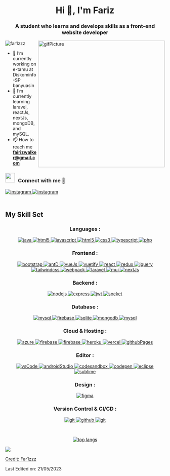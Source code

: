 <h1 align="center">Hi 👋, I'm Fariz</h1>
<h3 align="center">A student who learns and develops skills as a front-end website developer</h3>
<img align="right" alt="gifPicture" width="400" src="https://giphy.com/embed/bGgsc5mWoryfgKBx1u">


<p align="left"> <img src="https://komarev.com/ghpvc/?username=far1zzz&label=Profile%20views&color=0e75b6&style=flat" alt="far1zzz" /> </p>



- 🔭 I’m currently working on e-tamu at Diskominfo-SP banyuasin  
- 🌱 I’m currently learning laravel, reactJs, nextJs, mongoDB, and mySQL.  
- 📫 How to reach me **fairizwalker@gmail.com**

<h3 align="left" > <img src="https://media.giphy.com/media/iY8CRBdQXODJSCERIr/giphy.gif" width="30" height="30" style="margin-right: 10px;">Connect with me 🤝 </h3> 
<div align="left">
<a href="https://instagram.com/far1zzzzz__" target="_blank">
<img src=https://img.shields.io/badge/instagram-%23000000.svg?&style=for-the-badge&logo=instagram&logoColor=white alt=instagram style="margin-bottom: 5px;" />
</a>  
<a href="https://discord.com/users/398918821919850496" target="_blank">
<img src=https://img.shields.io/badge/discord-%23000000.svg?&style=for-the-badge&logo=instagram&logoColor=white alt=instagram style="margin-bottom: 5px;" />
</a>
</div>  
<br/>


## My Skill Set  
<h3 align="center">Languages :</h3>
<p align="center">
  <a href="#" target="_blank"> 
    <img src="https://img.shields.io/badge/Java-007396.svg?style=for-the-badge&logo=java&logoColor=white" 
      alt="java"/> 
  </a>
  <a href="#" target="_blank"> 
    <img src="https://img.shields.io/badge/html5-%23E34F26.svg?style=for-the-badge&logo=html5&logoColor=white" 
      alt="html5"/> 
  </a>
  <a href="#" target="_blank"> 
    <img src="https://img.shields.io/badge/javascript-%23323330.svg?style=for-the-badge&logo=javascript&logoColor=%23F7DF1E"
      alt="javascript"/> 
  </a>
  <a href="#" target="_blank"> 
    <img src="https://img.shields.io/badge/html-E34F26.svg?style=for-the-badge&logo=html5&logoColor=white"
      alt="html5"/> 
  </a>
  <a href="#" target="_blank">
    <img src="https://img.shields.io/badge/css-1572B6.svg?style=for-the-badge&logo=css3&logoColor=white"
      alt="css3"/>
  </a>
  <a href="#" target="_blank"> 
    <img src="https://img.shields.io/badge/typescript-%23007ACC.svg?style=for-the-badge&logo=typescript&logoColor=white"
      alt="typescript"/>
  </a>
  <a href="#" target="_blank"> 
    <img src="https://img.shields.io/badge/php-%23777BB4.svg?style=for-the-badge&logo=php&logoColor=white"
      alt="php"/>
  </a>
</p>

<h3 align="center">Frontend :</h3>
<p align="center">
  <a href="#" target="_blank">
    <img src="https://img.shields.io/badge/bootstrap-7952B3.svg?style=for-the-badge&logo=bootstrap&logoColor=white"
      alt="bootstrap"/>
  </a>
  <a href="#" target="_blank">
    <img src="https://img.shields.io/badge/-AntDesign-%230170FE?style=for-the-badge&logo=ant-design&logoColor=white"
      alt="antD"/>
  </a>
  <a href="#" target="_blank">
    <img src="https://img.shields.io/badge/vuejs-%2335495e.svg?style=for-the-badge&logo=vuedotjs&logoColor=%234FC08D"
      alt="vueJs"/>
  </a>
  <a href="#" target="_blank">
    <img src="https://img.shields.io/badge/Vuetify-1867C0?style=for-the-badge&logo=vuetify&logoColor=AEDDFF"
      alt="vuetify"/>
  </a>
  <a href="#" target="_blank"> 
    <img src="https://img.shields.io/badge/reactjs-61DAFB.svg?style=for-the-badge&logo=react&logoColor=black"
      alt="react"/> 
  </a>
  <a href="#" target="_blank"> 
    <img src="https://img.shields.io/badge/redux-764ABC.svg?style=for-the-badge&logo=redux&logoColor=white" alt="redux"/> 
  </a> 
  <a href="#" target="_blank">
    <img src="https://img.shields.io/badge/jquery-0769AD.svg?style=for-the-badge&logo=jquery&logoColor=white" alt="jquery"/> 
  </a>
   <a href="https://tailwindcss.com/" target="_blank">
    <img src="https://img.shields.io/badge/tailwindcss-%2338B2AC.svg?style=for-the-badge&logo=tailwind-css&logoColor=white" alt="tailwindcss"/> 
  </a>
  <a href="https://webpack.js.org" target="_blank">
    <img src="https://img.shields.io/badge/webpack-8DD6F9.svg?style=for-the-badge&logo=webpack&logoColor=black"
      alt="webpack"/>
  </a>
  <a href="#" target="_blank">
    <img src="https://img.shields.io/badge/laravel-%23FF2D20.svg?style=for-the-badge&logo=laravel&logoColor=white"
      alt="laravel"/>
  </a>
  <a href="#" target="_blank">
    <img src="https://img.shields.io/badge/MUI-%230081CB.svg?style=for-the-badge&logo=mui&logoColor=white"
      alt="mui"/>
  </a>
  <a href="#" target="_blank">
    <img src="https://img.shields.io/badge/Next-black?style=for-the-badge&logo=next.js&logoColor=white"
      alt="nextJs"/>
  </a>
</p>

<h3 align="center">Backend :</h3>
<p align="center">
  <a href="#" target="_blank"> 
    <img src="https://img.shields.io/badge/node.js-339933.svg?style=for-the-badge&logo=nodedotjs&logoColor=white"
      alt="nodejs"/> 
  </a>
  <a href="#" target="_blank">
    <img src="https://img.shields.io/badge/express-000000.svg?style=for-the-badge&logo=express&logoColor=white"
      alt="express" />
  <a/>
  <a href="#" target="_blank">
    <img src="https://img.shields.io/badge/JWT-black?style=for-the-badge&logo=JSON%20web%20tokens"
      alt="jwt" />
  <a/>
  <a href="#" target="_blank"> 
    <img src="https://img.shields.io/badge/Socket.io-black?style=for-the-badge&logo=socket.io&badgeColor=010101"
      alt="socket"/> 
  </a>
</p>

<h3 align="center">Database :</h3>
<p align="center">
  <a href="#" target="_blank"> 
    <img src="https://img.shields.io/badge/Microsoft%20SQL%20Server-CC2927?style=for-the-badge&logo=microsoft%20sql%20server&logoColor=white"
      alt="mysql"/> 
  </a>
  <a href="#" target="_blank"> 
    <img src="https://img.shields.io/badge/Firebase-039BE5?style=for-the-badge&logo=Firebase&logoColor=white"
      alt="firebase"/>
  </a>
  <a href="#" target="_blank"> 
    <img src="https://img.shields.io/badge/sqlite-003B57.svg?style=for-the-badge&logo=sqlite&logoColor=white"
      alt="sqlite"/> 
  </a>
  <a href="#" target="_blank"> 
    <img src="https://img.shields.io/badge/mongodb-47A248.svg?style=for-the-badge&logo=mongodb&logoColor=white"
      alt="mongodb"/> 
  </a> 
  <a href="#" target="_blank"> 
    <img src="https://img.shields.io/badge/mysql-%2300f.svg?style=for-the-badge&logo=mysql&logoColor=white"
      alt="mysql"/> 
  </a> 
</p>

<h3 align="center">Cloud & Hosting :</h3>
<p align="center">
  <a href="#" target="_blank">
    <img  src="https://img.shields.io/badge/Azure-0078D4?style=for-the-badge&logo=microsoftazure&logoColor=white" alt="azure"/> 
  </a>
  <a href="#" target="_blank">
    <img src="https://img.shields.io/badge/firebase-FFCA28.svg?style=for-the-badge&logo=firebase&logoColor=black" alt="firebase"/>
  </a>
  <a href="#" target="_blank">
    <img src="https://img.shields.io/badge/netlify-00C7B7.svg?style=for-the-badge&logo=netlify&logoColor=black" alt="firebase"/>
  </a>
  <a href="#" target="_blank"> 
    <img src="https://img.shields.io/badge/heroku-430098.svg?style=for-the-badge&logo=heroku&logoColor=white"
      alt="heroku"/> 
  </a> 
  <a href="#" target="_blank"> 
    <img src="https://img.shields.io/badge/vercel-%23000000.svg?style=for-the-badge&logo=vercel&logoColor=white"
      alt="vercel"/> 
  </a>
  <a href="#" target="_blank"> 
    <img src="https://img.shields.io/badge/github%20pages-121013?style=for-the-badge&logo=github&logoColor=white"
      alt="githubPages"/> 
  </a>
</p>
    
<h3 align="center">Editor :</h3>
<p align="center">
  <a href="#" target="_blank">
    <img src="https://img.shields.io/badge/Visual%20Studio%20Code-0078d7.svg?style=for-the-badge&logo=visual-studio-code&logoColor=white"
      alt="vsCode"/>
  </a>
  <a href="#" target="_blank">
    <img src="https://img.shields.io/badge/Android%20Studio-3DDC84.svg?style=for-the-badge&logo=android-studio&logoColor=white"
      alt="androidStudio"/>
  </a>
  <a href="#" target="_blank">
    <img src="https://img.shields.io/badge/Codesandbox-040404?style=for-the-badge&logo=codesandbox&logoColor=DBDBDB"
      alt="codesandbox"/>
  </a>
  <a href="#" target="_blank">
    <img src="https://img.shields.io/badge/CodePen-white?style=for-the-badge&logo=codepen&logoColor=black"
      alt="codepen"/>
  </a>
  <a href="#" target="_blank">
    <img src="https://img.shields.io/badge/Eclipse-FE7A16.svg?style=for-the-badge&logo=Eclipse&logoColor=white"
      alt="eclipse"/>
  </a>
  <a href="#" target="_blank">
    <img src="https://img.shields.io/badge/sublime_text-%23575757.svg?style=for-the-badge&logo=sublime-text&logoColor=important"
      alt="sublime"/>
  </a>
</p>

<h3 align="center">Design :</h3>
<p align="center">
  <a href="#" target="_blank">
    <img src="https://img.shields.io/badge/figma-%23F24E1E.svg?style=for-the-badge&logo=figma&logoColor=white"
      alt="figma"/>
  </a>
</p>

<h3 align="center">Version Control & CI/CD :</h3>
<p align="center">
  <a href="#" target="_blank">
    <img src="https://img.shields.io/badge/git-F05032.svg?style=for-the-badge&logo=git&logoColor=white"
      alt="git"/>
  </a>
  <a href="#" target="_blank">
    <img src="https://img.shields.io/badge/github-181717.svg?style=for-the-badge&logo=github&logoColor=white" alt="github" />
  </a>
  <a href="#" target="_blank">
    <img src="https://img.shields.io/badge/gitlab-181717.svg?style=for-the-badge&logo=gitlab&logoColor=white"
      alt="git"/>
</p>


<br/>  

<p align="center">
  <img src="https://github-readme-stats.vercel.app/api/top-langs/?username=Far1zzz&title_color=ffffff&text_color=c9cacc&icon_color=2bbc8a&bg_color=1d1f21&exclude_repo=things-bin-aws&hide=hcl,html,css,less,scss,jupyter%20notebook,blade,pug" alt="top langs"/>
</p>

<!-- | <a href="#"><img align="center" src="https://github-readme-stats.vercel.app/api?username=Far1zzz&show_icons=true&theme=tokyonight"/></a> | <a href="#"><img align="center" src="https://github-readme-streak-stats.herokuapp.com/?user=Far1zzz&theme=tokyonight" alt="Nur Far1zzz github stats" /></a> |
| ------------- | ------------- |-->


<img src="https://user-images.githubusercontent.com/73097560/115834477-dbab4500-a447-11eb-908a-139a6edaec5c.gif">

Credit: [Far1zzz](https://github.com/Far1zzz)

Last Edited on: 21/05/2023



